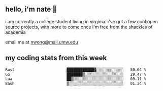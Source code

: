 ## hello, i'm nate 👋
i am currently a college student living in virginia. i've got a few cool open source projects, with more to come once i'm free from the shackles of academia 
 
email me at nwong@mail.umw.edu

## my coding stats from this week
<!--START_SECTION:waka-->

```txt
Rust                       ████████████▓░░░░░░░░░░░░   50.64 %
Go                         ███████▒░░░░░░░░░░░░░░░░░   29.47 %
Lua                        ██▒░░░░░░░░░░░░░░░░░░░░░░   09.11 %
Bash                       ▒░░░░░░░░░░░░░░░░░░░░░░░░   01.34 %
```

<!--END_SECTION:waka-->
